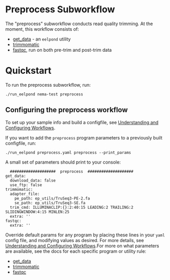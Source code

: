 # Preprocess Subworkflow

The "preprocess" subworkflow conducts read quality trimming. At the moment, this workflow consists of:
 
  - [get_data](get_data.md) - an `eelpond` utility
  - [trimmomatic](trimmomatic.md)
  - [fastqc](fastqc.md), run on both pre-trim and post-trim data


# Quickstart

To run the preprocess subworkflow, run: 

```
./run_eelpond nema-test preprocess
```

## Configuring the preprocess workflow 

To set up your sample info and build a configfile, see [Understanding and Configuring Workflows](about_and_configure.md).

If you want to add the `preprocess` program parameters to a previously built configfile, run:
```
./run_eelpond preprocess.yaml preprocess --print_params
```

A small set of parameters should print to your console:

```
  ####################  preprocess  ####################
get_data:
  download_data: false
  use_ftp: false
trimmomatic:
  adapter_file:
    pe_path: ep_utils/TruSeq3-PE-2.fa
    se_path: ep_utils/TruSeq3-SE.fa
  trim_cmd: ILLUMINACLIP:{}:2:40:15 LEADING:2 TRAILING:2 SLIDINGWINDOW:4:15 MINLEN:25
  extra: ''
fastqc:
  extra: ''
```

Override default params for any program by placing these lines in your `yaml` config file, and modifying values as desired. For more details, see [Understanding and Configuring Workflows](about_and_configure.md).For more on what parameters are available, see the docs for each specific program or utility rule:

  - [get_data](get_data.md)
  - [trimmomatic](trimmomatic.md)
  - [fastqc](fastqc.md)
